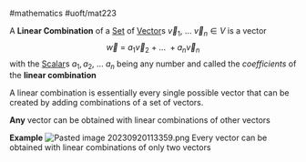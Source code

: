 #mathematics #uoft/mat223 

A **Linear Combination** of a [Set](Set.md) of [Vector](Vector.md)s $\vec{v}_{1},\ ... \ \vec{v}_{n} \in V$  is a vector
$$\vec{w} \ = \ a_1\vec{v}_{2} \ + \ ... \ + a_{n}\vec{v}_n$$
with the [Scalar](Scalar.md)s $a_{1}, a_{2}, \ ... \ a_{n}$ being any number and called the *coefficients* of the **linear combination**

A linear combination is essentially every single possible vector that can be created by adding combinations of a set of vectors.

**Any** vector can be obtained with linear combinations of other vectors

**Example**
	![Pasted image 20230920113359.png](Pasted%20image%2020230920113359.png)
	Every vector can be obtained with linear combinations of only two vectors